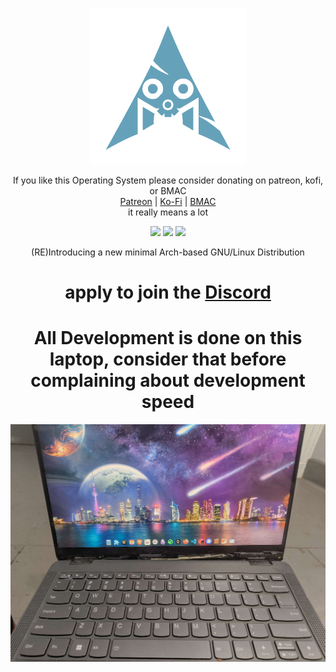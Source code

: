 <p align="center">
<a href="https://axyl.org" target="_blank"><img src="archiso/airootfs/usr/share/axyl.png" width="250px" height="auto"/></a>
</p>

<div align="center">
    If you like this Operating System please consider donating on patreon, kofi, or BMAC
    <br>
    <a href="https://patreon.com/awfixer">Patreon</a> | <a href="https://ko-fi.com/awfixer">Ko-Fi</a> | <a href="https://coff.ee/awfixer">BMAC</a>
    <br>
    it really means a lot

</div>

<p align="center">
  <img src="https://img.shields.io/badge/Maintained%3F-Yes-Green?style=flat-square">
  <img src="https://img.shields.io/github/stars/awfixers-stuff/axylos-iso?style=flat-square">
  <img src="https://img.shields.io/github/issues/awfixers-stuff/axylos-iso?color=violet&style=flat-square">
</p>

<p align="center">
(RE)Introducing a new minimal Arch-based GNU/Linux Distribution
</p>

<h1 align="center">apply to join the <a href="https://awfixer.link/discord">Discord</a></h1>

<h1 align="center"> All Development is done on this laptop, consider that before complaining about development speed </h1>

<div align="center">
    <a href="https://coff.ee/awfixer"><img src=./IMG_20250614_171104955.jpg></a>
</div>
